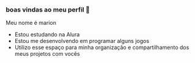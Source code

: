 ### boas vindas ao meu perfil 💟

Meu nome é marion

- Estou estudando na Alura
- Estou me desenvolvendo em programar alguns jogos
- Utilizo esse espaço para minha organização e compartilhamento dos meus projetos com vocês
